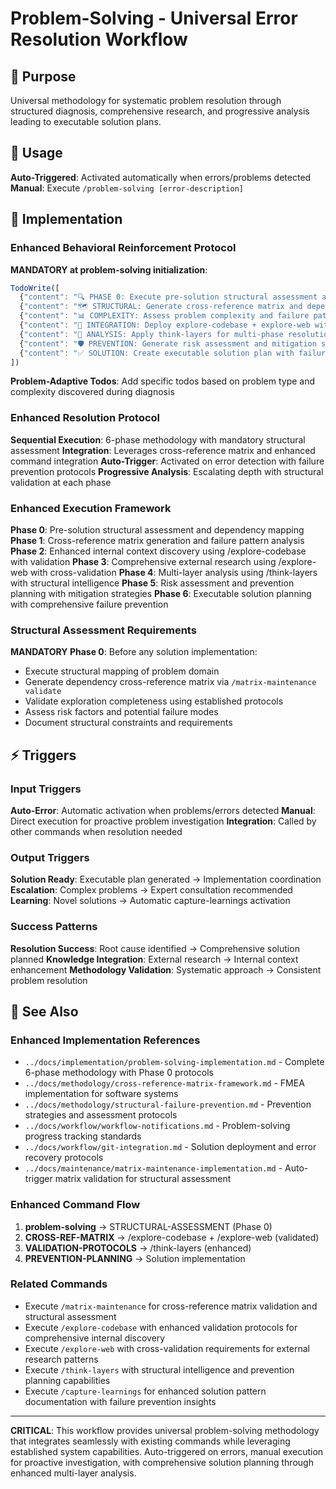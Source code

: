 # Problem-Solving - Universal Error Resolution Workflow

## 🎯 Purpose
Universal methodology for systematic problem resolution through structured diagnosis, comprehensive research, and progressive analysis leading to executable solution plans.

## 🚀 Usage
**Auto-Triggered**: Activated automatically when errors/problems detected
**Manual**: Execute `/problem-solving [error-description]`

## 🔧 Implementation

### Enhanced Behavioral Reinforcement Protocol
**MANDATORY at problem-solving initialization**:

```javascript
TodoWrite([
  {"content": "🔍 PHASE 0: Execute pre-solution structural assessment and mapping", "status": "pending", "priority": "high", "id": "solve-phase0-1"},
  {"content": "🗺️ STRUCTURAL: Generate cross-reference matrix and dependency analysis via /matrix-maintenance", "status": "pending", "priority": "high", "id": "solve-structural-1"},
  {"content": "📊 COMPLEXITY: Assess problem complexity and failure patterns", "status": "pending", "priority": "high", "id": "solve-complexity-1"},
  {"content": "🔗 INTEGRATION: Deploy explore-codebase + explore-web with validation protocols", "status": "pending", "priority": "high", "id": "solve-integration-1"},
  {"content": "🧠 ANALYSIS: Apply think-layers for multi-phase resolution planning", "status": "pending", "priority": "medium", "id": "solve-analysis-1"},
  {"content": "🛡️ PREVENTION: Generate risk assessment and mitigation strategies", "status": "pending", "priority": "medium", "id": "solve-prevention-1"},
  {"content": "✅ SOLUTION: Create executable solution plan with failure prevention", "status": "pending", "priority": "medium", "id": "solve-solution-1"}
])
```

**Problem-Adaptive Todos**: Add specific todos based on problem type and complexity discovered during diagnosis

### Enhanced Resolution Protocol
**Sequential Execution**: 6-phase methodology with mandatory structural assessment
**Integration**: Leverages cross-reference matrix and enhanced command integration
**Auto-Trigger**: Activated on error detection with failure prevention protocols
**Progressive Analysis**: Escalating depth with structural validation at each phase

### Enhanced Execution Framework
**Phase 0**: Pre-solution structural assessment and dependency mapping
**Phase 1**: Cross-reference matrix generation and failure pattern analysis
**Phase 2**: Enhanced internal context discovery using /explore-codebase with validation
**Phase 3**: Comprehensive external research using /explore-web with cross-validation
**Phase 4**: Multi-layer analysis using /think-layers with structural intelligence
**Phase 5**: Risk assessment and prevention planning with mitigation strategies
**Phase 6**: Executable solution planning with comprehensive failure prevention

### Structural Assessment Requirements
**MANDATORY Phase 0**: Before any solution implementation:
- Execute structural mapping of problem domain
- Generate dependency cross-reference matrix via `/matrix-maintenance validate`
- Validate exploration completeness using established protocols
- Assess risk factors and potential failure modes
- Document structural constraints and requirements

## ⚡ Triggers

### Input Triggers
**Auto-Error**: Automatic activation when problems/errors detected
**Manual**: Direct execution for proactive problem investigation
**Integration**: Called by other commands when resolution needed

### Output Triggers
**Solution Ready**: Executable plan generated → Implementation coordination
**Escalation**: Complex problems → Expert consultation recommended
**Learning**: Novel solutions → Automatic capture-learnings activation

### Success Patterns
**Resolution Success**: Root cause identified → Comprehensive solution planned
**Knowledge Integration**: External research → Internal context enhancement
**Methodology Validation**: Systematic approach → Consistent problem resolution

## 🔗 See Also

### Enhanced Implementation References
- `../docs/implementation/problem-solving-implementation.md` - Complete 6-phase methodology with Phase 0 protocols
- `../docs/methodology/cross-reference-matrix-framework.md` - FMEA implementation for software systems
- `../docs/methodology/structural-failure-prevention.md` - Prevention strategies and assessment protocols
- `../docs/workflow/workflow-notifications.md` - Problem-solving progress tracking standards
- `../docs/workflow/git-integration.md` - Solution deployment and error recovery protocols
- `../docs/maintenance/matrix-maintenance-implementation.md` - Auto-trigger matrix validation for structural assessment

### Enhanced Command Flow
1. **problem-solving** → STRUCTURAL-ASSESSMENT (Phase 0)
2. **CROSS-REF-MATRIX** → /explore-codebase + /explore-web (validated)
3. **VALIDATION-PROTOCOLS** → /think-layers (enhanced)
4. **PREVENTION-PLANNING** → Solution implementation

### Related Commands
- Execute `/matrix-maintenance` for cross-reference matrix validation and structural assessment
- Execute `/explore-codebase` with enhanced validation protocols for comprehensive internal discovery
- Execute `/explore-web` with cross-validation requirements for external research patterns
- Execute `/think-layers` with structural intelligence and prevention planning capabilities
- Execute `/capture-learnings` for enhanced solution pattern documentation with failure prevention insights

---

**CRITICAL**: This workflow provides universal problem-solving methodology that integrates seamlessly with existing commands while leveraging established system capabilities. Auto-triggered on errors, manual execution for proactive investigation, with comprehensive solution planning through enhanced multi-layer analysis.